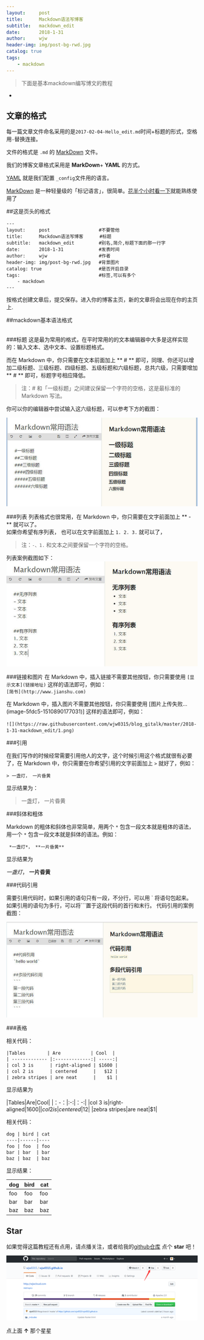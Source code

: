 ```yaml
---
layout:     post
title:      Mackdown语法写博客
subtitle:   mackdown_edit
date:       2018-1-31
author:     wjw
header-img: img/post-bg-rwd.jpg
catalog: true
tags:
    - mackdown
---
```

>下面是基本mackdown编写博文的教程  

-
## 文章的格式

每一篇文章文件命名采用的是`2017-02-04-Hello_edit.md`时间+标题的形式，空格用`-`替换连接。

文件的格式是 `.md` 的 <a href="http://sspai.com/25137/" target="view_window">MarkDown</a> 文件。

我们的博客文章格式采用是 **MarkDown**+ **YAML** 的方式。

<a href="http://www.ruanyifeng.com/blog/2016/07/yaml.html?f=tt" target="view_window">YAML</a> 就是我们配置 `_config`文件用的语言。

<a href="http://sspai.com/25137/" target="view_window">MarkDown</a> 是一种轻量级的「标记语言」，很简单。<a href="http://sspai.com/25137/" target="view_window">花半个小时看一下</a>就能熟练使用了

##这是页头的格式
  ```
  ---
  layout:     post                  #不要管他
  title:      Mackdown语法写博客      #标题
  subtitle:   mackdown_edit         #别名,简介,标题下面的那一行字
  date:       2018-1-31             #发表时间
  author:     wjw                   #作者
  header-img: img/post-bg-rwd.jpg   #背景图片
  catalog: true                     #是否开启目录       
  tags:                             #标签,可以有多个
      - mackdown
  ---
  ```
按格式创建文章后，提交保存。进入你的博客主页，新的文章将会出现在你的主页上.

##mackdown基本语法格式<br><br>

###标题
这是最为常用的格式，在平时常用的的文本编辑器中大多是这样实现的：输入文本、选中文本、设置标题格式。

而在 Markdown 中，你只需要在文本前面加上 ** # ** 即可，同理、你还可以增加二级标题、三级标题、四级标题、五级标题和六级标题，总共六级，只需要增加 ** # ** 即可，标题字号相应降低。

>注：# 和「一级标题」之间建议保留一个字符的空格，这是最标准的 Markdown 写法。

你可以你的编辑器中尝试输入这六级标题，可以参考下方的截图：

![](https://raw.githubusercontent.com/wjw0315/blog_gitalk/master/2018-1-31-mackdown_edit/1.png)

###列表
列表格式也很常用，在 Markdown 中，你只需要在文字前面加上 ** - ** 就可以了。<br>
如果你希望有序列表，
也可以在文字前面加上 ` 1. 2. 3. ` 就可以了，

>注：` -、1. ` 和文本之间要保留一个字符的空格。

列表案例截图如下：
![](https://raw.githubusercontent.com/wjw0315/blog_gitalk/master/2018-1-31-mackdown_edit/2.png)

###链接和图片
在 Markdown 中，插入链接不需要其他按钮，你只需要使用 ` [显示文本](链接地址) ` 这样的语法即可，例如：<br>
` [简书](http://www.jianshu.com) `

在 Markdown 中，插入图片不需要其他按钮，你只需要使用 [图片上传失败...(image-5fdc5-1510890177031)] 这样的语法即可，例如：

` ![](https://raw.githubusercontent.com/wjw0315/blog_gitalk/master/2018-1-31-mackdown_edit/1.png) `

###引用

在我们写作的时候经常需要引用他人的文字，这个时候引用这个格式就很有必要了，在 Markdown 中，你只需要在你希望引用的文字前面加上 ` > ` 就好了，例如：

` > 一盏灯， 一片昏黄 `

显示结果为：

>一盏灯， 一片昏黄

###斜体和粗体

Markdown 的粗体和斜体也非常简单，用两个 ` * ` 包含一段文本就是粗体的语法，用一个 ` * ` 包含一段文本就是斜体的语法。例如：

`  *一盏灯*， **一片昏黄** `

显示结果为

*一盏灯*， **一片昏黄**

###代码引用

需要引用代码时，如果引用的语句只有一段，不分行，可以用 ` 将语句包起来。
如果引用的语句为多行，可以将```置于这段代码的首行和末行。
代码引用的案例截图：

![](https://raw.githubusercontent.com/wjw0315/blog_gitalk/master/2018-1-31-mackdown_edit/3.png)

###表格

相关代码：

```
|Tables        | Are           | Cool  |
| ------------- |:-------------:| -----:|
| col 3 is      | right-aligned | $1600 |
| col 2 is      | centered      |   $12 |
| zebra stripes | are neat      |    $1 |
```
显示结果为

|Tables|Are|Cool|
|：-：|:-:|：-:|
|col 3 is|right-aligned|$1600|
|col 2 is|centered|$12|
|zebra stripes|are neat|$1|

相关代码：

```
dog | bird | cat
----|------|----
foo | foo  | foo
bar | bar  | bar
baz | baz  | baz
```
显示结果：

dog | bird | cat
----|------|----
foo | foo  | foo
bar | bar  | bar
baz | baz  | baz




## Star
如果觉得这篇教程还有点用，请点播关注，或者给我的<a href="https://github.com/wjw0315/wjw0315.github.io" target="view_window">github仓库</a> 点个 **star** 吧！

![](https://raw.githubusercontent.com/wjw0315/blog_gitalk/master/star.png)

点上面 **↑** 那个星星
